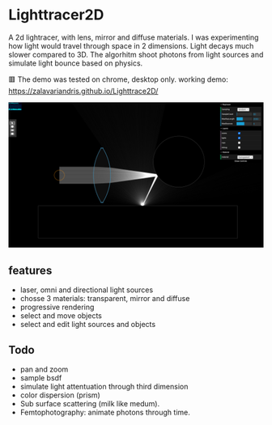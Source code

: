 # Lighttracer2D

A 2d lightracer, with lens, mirror and diffuse materials.
I was experimenting how light would travel through space in 2 dimensions. Light decays much slower compared to 3D. The algorhitm shoot photons from light sources and simulate light bounce based on physics.

🟥 The demo was tested on chrome, desktop only.
working demo: https://zalavariandris.github.io/Lighttrace2D/

![sreenshot](./docs/screenshot.png)

## features
- laser, omni and directional light sources
- chosse 3 materials: transparent, mirror and diffuse
- progressive rendering
- select and move objects
- select and edit light sources and objects

## Todo
- pan and zoom
- sample bsdf
- simulate light attentuation through third dimension
- color dispersion (prism)
- Sub surface scattering (milk like medum).
- Femtophotography: animate photons through time.
